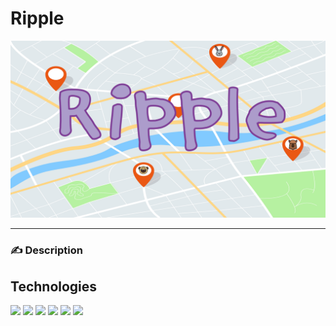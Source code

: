 # Ripple

![Ripple Logo](/assets/RippleBanner1.png)
___

### :writing_hand: Description

## Technologies 

![](https://img.shields.io/badge/#FCC624%20OS-Linux-informational?style=plastic&logo=<LOGO_NAME>&logoColor=white&color=c4b4f4)
![](https://img.shields.io/badge/Shell-Bash/Zsh-informational?style=plastic&logo=<LOGO_NAME>&logoColor=white&color=c4b4f4)
![](https://img.shields.io/badge/Editor-VSCode-informational?style=plastic&logo=<LOGO_NAME>&logoColor=white&color=c4b4f4)
![](https://img.shields.io/badge/Code-JavaScript-informational?style=plastic&logo=<LOGO_NAME>&logoColor=white&color=c4b4f4)
![](https://img.shields.io/badge/Code-React-Native-informational?style=plastic&logo=<LOGO_NAME>&logoColor=white&color=c4b4f4)
![](https://img.shields.io/badge/Tools-Firebase%20Firestore-informational?style=plastic&logo=<LOGO_NAME>&logoColor=white&color=c4b4f4)
